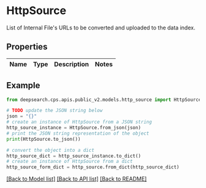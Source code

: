 # HttpSource

List of Internal File's URLs to be converted and uploaded to the data index.

## Properties

Name | Type | Description | Notes
------------ | ------------- | ------------- | -------------

## Example

```python
from deepsearch.cps.apis.public_v2.models.http_source import HttpSource

# TODO update the JSON string below
json = "{}"
# create an instance of HttpSource from a JSON string
http_source_instance = HttpSource.from_json(json)
# print the JSON string representation of the object
print(HttpSource.to_json())

# convert the object into a dict
http_source_dict = http_source_instance.to_dict()
# create an instance of HttpSource from a dict
http_source_form_dict = http_source.from_dict(http_source_dict)
```
[[Back to Model list]](../README.md#documentation-for-models) [[Back to API list]](../README.md#documentation-for-api-endpoints) [[Back to README]](../README.md)



